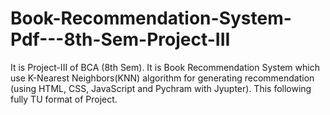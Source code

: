# Book-Recommendation-System-Pdf---8th-Sem-Project-III
It is Project-III of BCA (8th Sem). It is Book Recommendation System which use K-Nearest Neighbors(KNN) algorithm for generating recommendation (using HTML, CSS, JavaScript and Pychram with Jyupter). This following fully TU format of Project.
